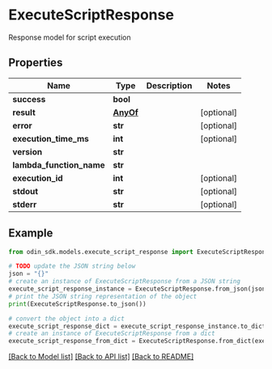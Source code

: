 # ExecuteScriptResponse

Response model for script execution

## Properties

Name | Type | Description | Notes
------------ | ------------- | ------------- | -------------
**success** | **bool** |  | 
**result** | [**AnyOf**](AnyOf.md) |  | [optional] 
**error** | **str** |  | [optional] 
**execution_time_ms** | **int** |  | [optional] 
**version** | **str** |  | 
**lambda_function_name** | **str** |  | 
**execution_id** | **int** |  | [optional] 
**stdout** | **str** |  | [optional] 
**stderr** | **str** |  | [optional] 

## Example

```python
from odin_sdk.models.execute_script_response import ExecuteScriptResponse

# TODO update the JSON string below
json = "{}"
# create an instance of ExecuteScriptResponse from a JSON string
execute_script_response_instance = ExecuteScriptResponse.from_json(json)
# print the JSON string representation of the object
print(ExecuteScriptResponse.to_json())

# convert the object into a dict
execute_script_response_dict = execute_script_response_instance.to_dict()
# create an instance of ExecuteScriptResponse from a dict
execute_script_response_from_dict = ExecuteScriptResponse.from_dict(execute_script_response_dict)
```
[[Back to Model list]](../README.md#documentation-for-models) [[Back to API list]](../README.md#documentation-for-api-endpoints) [[Back to README]](../README.md)


